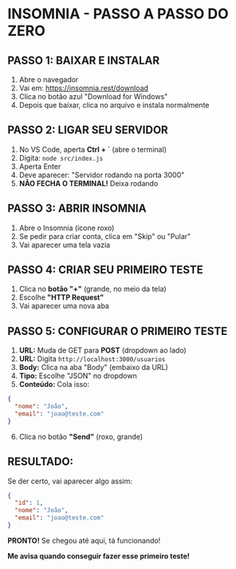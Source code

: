# INSOMNIA - PASSO A PASSO DO ZERO

## PASSO 1: BAIXAR E INSTALAR
1. Abre o navegador
2. Vai em: https://insomnia.rest/download
3. Clica no botão azul "Download for Windows"
4. Depois que baixar, clica no arquivo e instala normalmente

## PASSO 2: LIGAR SEU SERVIDOR
1. No VS Code, aperta **Ctrl + `** (abre o terminal)
2. Digita: `node src/index.js`
3. Aperta Enter
4. Deve aparecer: "Servidor rodando na porta 3000"
5. **NÃO FECHA O TERMINAL!** Deixa rodando

## PASSO 3: ABRIR INSOMNIA
1. Abre o Insomnia (ícone roxo)
2. Se pedir para criar conta, clica em "Skip" ou "Pular"
3. Vai aparecer uma tela vazia

## PASSO 4: CRIAR SEU PRIMEIRO TESTE
1. Clica no **botão "+"** (grande, no meio da tela)
2. Escolhe **"HTTP Request"**
3. Vai aparecer uma nova aba

## PASSO 5: CONFIGURAR O PRIMEIRO TESTE
1. **URL:** Muda de GET para **POST** (dropdown ao lado)
2. **URL:** Digita `http://localhost:3000/usuarios`
3. **Body:** Clica na aba "Body" (embaixo da URL)
4. **Tipo:** Escolhe "JSON" no dropdown
5. **Conteúdo:** Cola isso:
```json
{
  "nome": "João",
  "email": "joao@teste.com"
}
```
6. Clica no botão **"Send"** (roxo, grande)

## RESULTADO:
Se der certo, vai aparecer algo assim:
```json
{
  "id": 1,
  "nome": "João",
  "email": "joao@teste.com"
}
```

**PRONTO!** Se chegou até aqui, tá funcionando! 

**Me avisa quando conseguir fazer esse primeiro teste!**